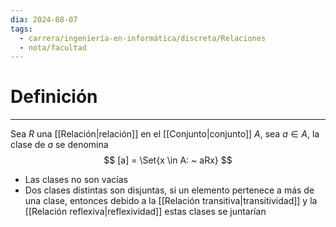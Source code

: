 ```yaml
---
dia: 2024-08-07
tags:
  - carrera/ingeniería-en-informática/discreta/Relaciones
  - nota/facultad
---
```

# Definición
---
Sea $R$ una [[Relación|relación]] en el [[Conjunto|conjunto]] $A$, sea $a \in A$, la clase de $a$ se denomina $$ [a] = \Set{x \in A: ~ aRx} $$
* Las clases no son vacías
* Dos clases distintas son disjuntas, si un elemento pertenece a más de una clase, entonces debido a la [[Relación transitiva|transitividad]] y la [[Relación reflexiva|reflexividad]] estas clases se juntarían